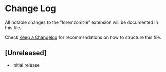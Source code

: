 # Change Log
All notable changes to the "loremzombie" extension will be documented in this file.

Check [Keep a Changelog](http://keepachangelog.com/) for recommendations on how to structure this file.

## [Unreleased]
- Initial release